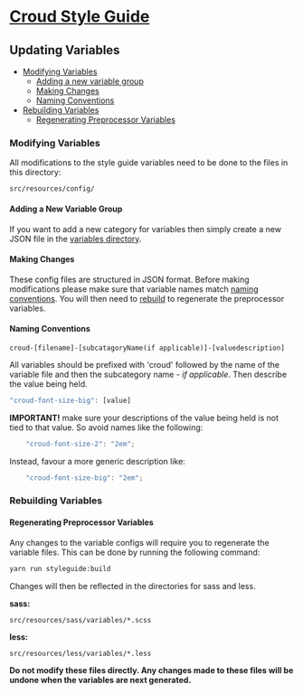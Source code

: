 # [Croud Style Guide](Introduction.md)

## Updating Variables

* [Modifying Variables](#modifying-variables)
    * [Adding a new variable group](#adding-new-group)
    * [Making Changes](#making-changes)
    * [Naming Conventions](#naming-conventions)
* [Rebuilding Variables](#rebuilding-variables)
    * [Regenerating Preprocessor Variables](#renerating)

<a name="modifying-variables"></a>

### Modifying Variables

All modifications to the style guide variables need to be done to the files in this directory:

    src/resources/config/

<a name="adding-new-group"></a>

#### Adding a New Variable Group

If you want to add a new category for variables then simply create a new JSON file in the [variables directory](#modifying-variables).

<a name="making-changes"></a>

#### Making Changes

These config files are structured in JSON format. Before making modifications please make sure that variable names match [naming conventions](#naming-conventions). You will then need to [rebuild](#rebuilding-variables) to regenerate the preprocessor variables.

<a name="naming-conventions"></a>

#### Naming Conventions

    croud-[filename]-[subcatagoryName(if applicable)]-[valuedescription]
    
All variables should be prefixed with 'croud' followed by the name of the variable file and then the subcategory name - *if applicable*. Then describe the value being held.

```javascript
"croud-font-size-big": [value]
```    
**IMPORTANT!** make sure your descriptions of the value being held is not tied to that value. So avoid names like the following:

```javascript
    "croud-font-size-2": "2em";
```

Instead, favour a more generic description like:

```javascript
    "croud-font-size-big": "2em"; 
```

<a name="rebuilding-variables"></a>

### Rebuilding Variables

<a name="renerating"></a>

#### Regenerating Preprocessor Variables

Any changes to the variable configs will require you to regenerate the variable files. This can be done by running the following command:
```bash
yarn run styleguide:build
```
Changes will then be reflected in the directories for sass and less.

**sass:**

    src/resources/sass/variables/*.scss

**less:** 
    
    src/resources/less/variables/*.less
    
**Do not modify these files directly. Any changes made to these files will be undone when the variables are next generated.**